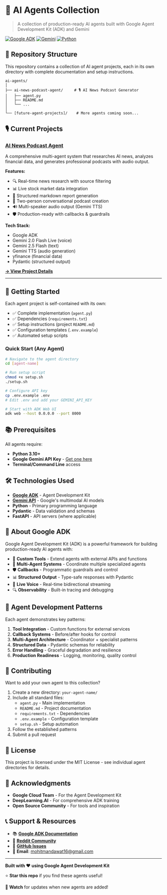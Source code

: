# 🤖 AI Agents Collection

> A collection of production-ready AI agents built with Google Agent Development Kit (ADK) and Gemini

[![Google ADK](https://img.shields.io/badge/Google-ADK-4285F4?logo=google)](https://github.com/google/adk-python)
[![Gemini](https://img.shields.io/badge/Gemini-2.0%20%7C%202.5-8E75B2)](https://ai.google.dev/)
[![Python](https://img.shields.io/badge/Python-3.10+-3776AB?logo=python)](https://www.python.org/)

## 📁 Repository Structure

This repository contains a collection of AI agent projects, each in its own directory with complete documentation and setup instructions.

```
ai-agents/
│
├── ai-news-podcast-agent/     # 🎙️ AI News Podcast Generator
│   ├── agent.py
│   ├── README.md
│   └── ...
│
└── [future-agent-projects]/    # More agents coming soon...
```

## 🎙️ Current Projects

### [AI News Podcast Agent](./ai-news-podcast-agent/)

A comprehensive multi-agent system that researches AI news, analyzes financial data, and generates professional podcasts with audio output.

**Features:**
- 🔍 Real-time news research with source filtering
- 📊 Live stock market data integration
- 📝 Structured markdown report generation
- 🎤 Two-person conversational podcast creation
- 🔊 Multi-speaker audio output (Gemini TTS)
- 🛡️ Production-ready with callbacks & guardrails

**Tech Stack:**
- Google ADK
- Gemini 2.0 Flash Live (voice)
- Gemini 2.5 Flash (text)
- Gemini TTS (audio generation)
- yfinance (financial data)
- Pydantic (structured output)

**[→ View Project Details](./ai-news-podcast-agent/README.md)**

---

## 🚀 Getting Started

Each agent project is self-contained with its own:
- ✅ Complete implementation (`agent.py`)
- ✅ Dependencies (`requirements.txt`)
- ✅ Setup instructions (project `README.md`)
- ✅ Configuration templates (`.env.example`)
- ✅ Automated setup scripts

### Quick Start (Any Agent)

```bash
# Navigate to the agent directory
cd [agent-name]

# Run setup script
chmod +x setup.sh
./setup.sh

# Configure API key
cp .env.example .env
# Edit .env and add your GEMINI_API_KEY

# Start with ADK Web UI
adk web --host 0.0.0.0 --port 8000
```

## 📚 Prerequisites

All agents require:
- **Python 3.10+**
- **Google Gemini API Key** - [Get one here](https://ai.google.dev/)
- **Terminal/Command Line** access

## 🛠️ Technologies Used

- **[Google ADK](https://github.com/google/adk-python)** - Agent Development Kit
- **[Gemini API](https://ai.google.dev/)** - Google's multimodal AI models
- **Python** - Primary programming language
- **Pydantic** - Data validation and schemas
- **FastAPI** - API servers (where applicable)

## 📖 About Google ADK

Google Agent Development Kit (ADK) is a powerful framework for building production-ready AI agents with:
- 🔧 **Custom Tools** - Extend agents with external APIs and functions
- 🤖 **Multi-Agent Systems** - Coordinate multiple specialized agents
- 🛡️ **Callbacks** - Programmatic guardrails and control
- 📊 **Structured Output** - Type-safe responses with Pydantic
- 🎤 **Live Voice** - Real-time bidirectional streaming
- 🔍 **Observability** - Built-in tracing and debugging

## 🎯 Agent Development Patterns

Each agent demonstrates key patterns:

1. **Tool Integration** - Custom functions for external services
2. **Callback Systems** - Before/after hooks for control
3. **Multi-Agent Architecture** - Coordinator + specialist patterns
4. **Structured Data** - Pydantic schemas for reliability
5. **Error Handling** - Graceful degradation and resilience
6. **Production Readiness** - Logging, monitoring, quality control

## 🤝 Contributing

Want to add your own agent to this collection?

1. Create a new directory: `your-agent-name/`
2. Include all standard files:
   - `agent.py` - Main implementation
   - `README.md` - Project documentation
   - `requirements.txt` - Dependencies
   - `.env.example` - Configuration template
   - `setup.sh` - Setup automation
3. Follow the established patterns
4. Submit a pull request

## 📝 License

This project is licensed under the MIT License - see individual agent directories for details.

## 🙏 Acknowledgments

- **Google Cloud Team** - For the Agent Development Kit
- **DeepLearning.AI** - For comprehensive ADK training
- **Open Source Community** - For tools and inspiration

## 📞 Support & Resources

- 📚 **[Google ADK Documentation](https://google.github.io/adk-docs/)**
- 💬 **[Reddit Community](https://www.reddit.com/r/agentdevelopmentkit/)**
- 🐛 **[GitHub Issues](https://github.com/google/adk-python/issues)**
- 📧 **Email**: mohitmandawat16@gmail.com

---

**Built with ❤️ using Google Agent Development Kit**

⭐ **Star this repo** if you find these agents useful!

🔔 **Watch** for updates when new agents are added!
